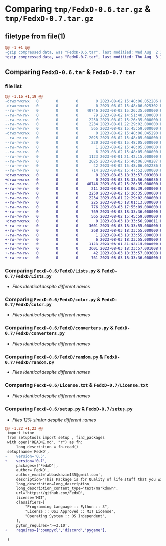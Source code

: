 # Comparing `tmp/FedxD-0.6.tar.gz` & `tmp/FedxD-0.7.tar.gz`

## filetype from file(1)

```diff
@@ -1 +1 @@
-gzip compressed data, was "FedxD-0.6.tar", last modified: Wed Aug  2 15:48:06 2023, max compression
+gzip compressed data, was "FedxD-0.7.tar", last modified: Thu Aug  3 18:33:57 2023, max compression
```

## Comparing `FedxD-0.6.tar` & `FedxD-0.7.tar`

### file list

```diff
@@ -1,16 +1,19 @@
-drwxrwxrwx   0        0        0        0 2023-08-02 15:48:06.052286 FedxD-0.6/
-drwxrwxrwx   0        0        0        0 2023-08-02 15:48:06.025302 FedxD-0.6/FedxD/
--rw-rw-rw-   0        0        0    40746 2023-08-02 15:26:35.000000 FedxD-0.6/FedxD/Lists.py
--rw-rw-rw-   0        0        0       79 2023-08-02 14:51:40.000000 FedxD-0.6/FedxD/__init__.py
--rw-rw-rw-   0        0        0     2250 2023-08-02 15:26:35.000000 FedxD-0.6/FedxD/color.py
--rw-rw-rw-   0        0        0     2234 2023-08-01 22:29:02.000000 FedxD-0.6/FedxD/converters.py
--rw-rw-rw-   0        0        0      565 2023-08-02 15:45:59.000000 FedxD-0.6/FedxD/random.py
-drwxrwxrwx   0        0        0        0 2023-08-02 15:48:06.045290 FedxD-0.6/FedxD.egg-info/
--rw-rw-rw-   0        0        0     2025 2023-08-02 15:48:05.000000 FedxD-0.6/FedxD.egg-info/PKG-INFO
--rw-rw-rw-   0        0        0      220 2023-08-02 15:48:05.000000 FedxD-0.6/FedxD.egg-info/SOURCES.txt
--rw-rw-rw-   0        0        0        1 2023-08-02 15:48:05.000000 FedxD-0.6/FedxD.egg-info/dependency_links.txt
--rw-rw-rw-   0        0        0        6 2023-08-02 15:48:05.000000 FedxD-0.6/FedxD.egg-info/top_level.txt
--rw-rw-rw-   0        0        0     1123 2023-08-01 21:42:15.000000 FedxD-0.6/License.txt
--rw-rw-rw-   0        0        0     2025 2023-08-02 15:48:06.048287 FedxD-0.6/PKG-INFO
--rw-rw-rw-   0        0        0       42 2023-08-02 15:48:06.052286 FedxD-0.6/setup.cfg
--rw-rw-rw-   0        0        0      714 2023-08-02 15:47:52.000000 FedxD-0.6/setup.py
+drwxrwxrwx   0        0        0        0 2023-08-03 18:33:57.003008 FedxD-0.7/
+drwxrwxrwx   0        0        0        0 2023-08-03 18:33:56.966030 FedxD-0.7/FedxD/
+-rw-rw-rw-   0        0        0    40746 2023-08-02 15:26:35.000000 FedxD-0.7/FedxD/Lists.py
+-rw-rw-rw-   0        0        0      211 2023-08-03 18:06:39.000000 FedxD-0.7/FedxD/__init__.py
+-rw-rw-rw-   0        0        0     2250 2023-08-02 15:26:35.000000 FedxD-0.7/FedxD/color.py
+-rw-rw-rw-   0        0        0     2234 2023-08-01 22:29:02.000000 FedxD-0.7/FedxD/converters.py
+-rw-rw-rw-   0        0        0      225 2023-08-03 18:01:13.000000 FedxD-0.7/FedxD/discord.py
+-rw-rw-rw-   0        0        0      776 2023-08-03 17:55:09.000000 FedxD-0.7/FedxD/excel.py
+-rw-rw-rw-   0        0        0      769 2023-08-03 18:33:36.000000 FedxD-0.7/FedxD/pygame.py
+-rw-rw-rw-   0        0        0      565 2023-08-02 15:45:59.000000 FedxD-0.7/FedxD/random.py
+drwxrwxrwx   0        0        0        0 2023-08-03 18:33:56.998011 FedxD-0.7/FedxD.egg-info/
+-rw-rw-rw-   0        0        0     3601 2023-08-03 18:33:55.000000 FedxD-0.7/FedxD.egg-info/PKG-INFO
+-rw-rw-rw-   0        0        0      268 2023-08-03 18:33:55.000000 FedxD-0.7/FedxD.egg-info/SOURCES.txt
+-rw-rw-rw-   0        0        0        1 2023-08-03 18:33:55.000000 FedxD-0.7/FedxD.egg-info/dependency_links.txt
+-rw-rw-rw-   0        0        0        6 2023-08-03 18:33:55.000000 FedxD-0.7/FedxD.egg-info/top_level.txt
+-rw-rw-rw-   0        0        0     1123 2023-08-01 21:42:15.000000 FedxD-0.7/License.txt
+-rw-rw-rw-   0        0        0     3601 2023-08-03 18:33:57.001008 FedxD-0.7/PKG-INFO
+-rw-rw-rw-   0        0        0       42 2023-08-03 18:33:57.003008 FedxD-0.7/setup.cfg
+-rw-rw-rw-   0        0        0      761 2023-08-03 18:33:36.000000 FedxD-0.7/setup.py
```

### Comparing `FedxD-0.6/FedxD/Lists.py` & `FedxD-0.7/FedxD/Lists.py`

 * *Files identical despite different names*

### Comparing `FedxD-0.6/FedxD/color.py` & `FedxD-0.7/FedxD/color.py`

 * *Files identical despite different names*

### Comparing `FedxD-0.6/FedxD/converters.py` & `FedxD-0.7/FedxD/converters.py`

 * *Files identical despite different names*

### Comparing `FedxD-0.6/FedxD/random.py` & `FedxD-0.7/FedxD/random.py`

 * *Files identical despite different names*

### Comparing `FedxD-0.6/License.txt` & `FedxD-0.7/License.txt`

 * *Files identical despite different names*

### Comparing `FedxD-0.6/setup.py` & `FedxD-0.7/setup.py`

 * *Files 12% similar despite different names*

```diff
@@ -1,22 +1,23 @@
 import twine
 from setuptools import setup , find_packages
 with open("README.md", "r") as fh:
     long_description = fh.read()
 setup(name='FedxD',
-    version='0.6',
+    version='0.7',
     packages=['FedxD'],
     author='FedxD',
     author_email='abbaskazim135@gmail.com',
     description='This Package is for Quality of life stuff that you will need in your project',
     long_description=long_description,
     long_description_content_type="text/markdown",
     url='https://github.com/FedxD',
     license='MIT',
     classifiers=[
         "Programming Language :: Python :: 3",
         "License :: OSI Approved :: MIT License",
         "Operating System :: OS Independent",
     ],
     pyton_requires='>=3.10',
+    requires=['openpyxl','discord','pygame'],
 
 )
```

